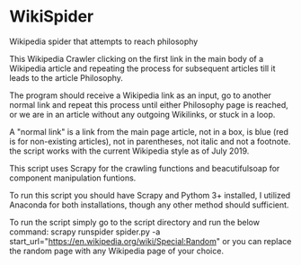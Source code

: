 # WikiSpider
Wikipedia spider that attempts to reach philosophy

This Wikipedia Crawler clicking on the first link in the main body of a Wikipedia article and repeating the process for subsequent 
articles till it leads to the article Philosophy.

The program should receive a Wikipedia link as an input, go to another normal link and repeat this process until either 
Philosophy page is reached, or we are in an article without any outgoing Wikilinks, or stuck in a loop.

A "normal link" is a link from the main page article, not in a box, is blue (red is for non-existing articles), 
not in parentheses, not italic and not a footnote.  the script works with the current Wikipedia style as of July 2019.

This script uses Scrapy for the crawling functions and beacutifulsoap for component manipulation funtions.

To run this script you should have Scrapy and Pythom 3+ installed, I utilized Anaconda for both installations, though any other method should sufficient.

To run the script simply go to the script directory and run the below command:
scrapy runspider spider.py -a start_url="https://en.wikipedia.org/wiki/Special:Random"
or you can replace the random page with any Wikipedia page of your choice.
